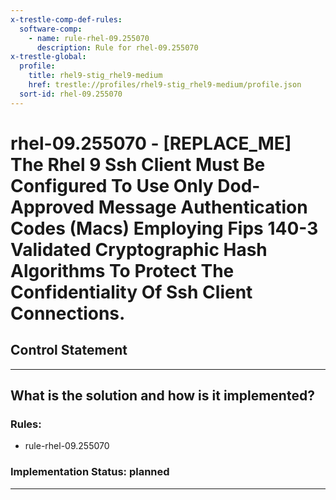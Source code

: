 ```yaml
---
x-trestle-comp-def-rules:
  software-comp:
    - name: rule-rhel-09.255070
      description: Rule for rhel-09.255070
x-trestle-global:
  profile:
    title: rhel9-stig_rhel9-medium
    href: trestle://profiles/rhel9-stig_rhel9-medium/profile.json
  sort-id: rhel-09.255070
---
```


# rhel-09.255070 - \[REPLACE_ME\] The Rhel 9 Ssh Client Must Be Configured To Use Only Dod-Approved Message Authentication Codes (Macs) Employing Fips 140-3 Validated Cryptographic Hash Algorithms To Protect The Confidentiality Of Ssh Client Connections.

## Control Statement

______________________________________________________________________

## What is the solution and how is it implemented?

<!-- For implementation status enter one of: implemented, partial, planned, alternative, not-applicable -->

<!-- Note that the list of rules under ### Rules: is read-only and changes will not be captured after assembly to JSON -->

<!-- Add control implementation description here for control: rhel-09.255070 -->

### Rules:

  - rule-rhel-09.255070

### Implementation Status: planned

______________________________________________________________________
